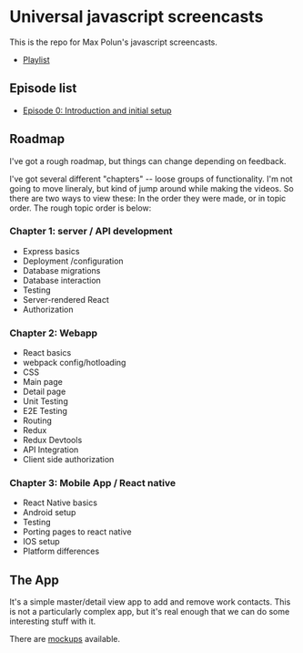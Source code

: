 Universal javascript screencasts
================================

This is the repo for Max Polun's javascript screencasts.

* [Playlist](https://www.youtube.com/playlist?list=PLVTuErcZ9kPIon7HztSMyHdjJOkl0oGpi)

## Episode list

* [Episode 0: Introduction and initial setup](https://www.youtube.com/watch?v=qsZrAIT6IFc&index=1&list=PLVTuErcZ9kPIon7HztSMyHdjJOkl0oGpi)

## Roadmap

I've got a rough roadmap, but things can change depending on feedback.

I've got several different "chapters" -- loose groups of functionality. I'm not going to move
lineraly, but kind of jump around while making the videos. So there are two ways to view these:
In the order they were made, or in topic order. The rough topic order is below:

### Chapter 1: server / API development

* Express basics
* Deployment /configuration
* Database migrations
* Database interaction
* Testing
* Server-rendered React
* Authorization

### Chapter 2: Webapp

* React basics
* webpack config/hotloading
* CSS
* Main page
* Detail page
* Unit Testing
* E2E Testing
* Routing
* Redux
* Redux Devtools
* API Integration
* Client side authorization

### Chapter 3: Mobile App / React native

* React Native basics
* Android setup
* Testing
* Porting pages to react native
* IOS setup
* Platform differences

## The App

It's a simple master/detail view app to add and remove work contacts. This is not a particularly
complex app, but it's real enough that we can do some interesting stuff with it.

There are [mockups](doc/mockups) available.

